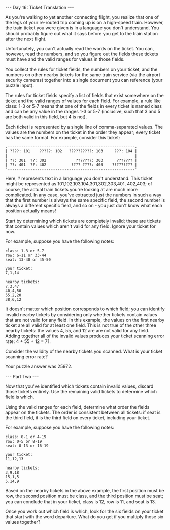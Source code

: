 --- Day 16: Ticket Translation ---

As you're walking to yet another connecting flight, you realize that one of the legs of your re-routed trip coming up is on a 
high-speed train. However, the train ticket you were given is in a language you don't understand. You should probably figure out 
what it says before you get to the train station after the next flight.

Unfortunately, you can't actually read the words on the ticket. You can, however, read the numbers, and so you figure out the 
fields these tickets must have and the valid ranges for values in those fields.

You collect the rules for ticket fields, the numbers on your ticket, and the numbers on other nearby tickets for the same train 
service (via the airport security cameras) together into a single document you can reference (your puzzle input).

The rules for ticket fields specify a list of fields that exist somewhere on the ticket and the valid ranges of values for each 
field. For example, a rule like class: 1-3 or 5-7 means that one of the fields in every ticket is named class and can be any value 
in the ranges 1-3 or 5-7 (inclusive, such that 3 and 5 are both valid in this field, but 4 is not).

Each ticket is represented by a single line of comma-separated values. The values are the numbers on the ticket in the order they 
appear; every ticket has the same format. For example, consider this ticket:
```
.--------------------------------------------------------.
| ????: 101    ?????: 102   ??????????: 103     ???: 104 |
|                                                        |
| ??: 301  ??: 302             ???????: 303      ??????? |
| ??: 401  ??: 402           ???? ????: 403    ????????? |
'--------------------------------------------------------'
```
Here, ? represents text in a language you don't understand. This ticket might be represented as 101,102,103,104,301,302,303,401,
402,403; of course, the actual train tickets you're looking at are much more complicated. In any case, you've extracted just the 
numbers in such a way that the first number is always the same specific field, the second number is always a different specific 
field, and so on - you just don't know what each position actually means!

Start by determining which tickets are completely invalid; these are tickets that contain values which aren't valid for any field. 
Ignore your ticket for now.

For example, suppose you have the following notes:
```
class: 1-3 or 5-7
row: 6-11 or 33-44
seat: 13-40 or 45-50

your ticket:
7,1,14

nearby tickets:
7,3,47
40,4,50
55,2,20
38,6,12
```
It doesn't matter which position corresponds to which field; you can identify invalid nearby tickets by considering only whether 
tickets contain values that are not valid for any field. In this example, the values on the first nearby ticket are all valid for 
at least one field. This is not true of the other three nearby tickets: the values 4, 55, and 12 are are not valid for any field. 
Adding together all of the invalid values produces your ticket scanning error rate: 4 + 55 + 12 = 71.

Consider the validity of the nearby tickets you scanned. What is your ticket scanning error rate?

Your puzzle answer was 25972.

--- Part Two ---

Now that you've identified which tickets contain invalid values, discard those tickets entirely. Use the remaining valid tickets 
to determine which field is which.

Using the valid ranges for each field, determine what order the fields appear on the tickets. The order is consistent between all 
tickets: if seat is the third field, it is the third field on every ticket, including your ticket.

For example, suppose you have the following notes:
```
class: 0-1 or 4-19
row: 0-5 or 8-19
seat: 0-13 or 16-19

your ticket:
11,12,13

nearby tickets:
3,9,18
15,1,5
5,14,9
```
Based on the nearby tickets in the above example, the first position must be row, the second position must be class, and the third 
position must be seat; you can conclude that in your ticket, class is 12, row is 11, and seat is 13.

Once you work out which field is which, look for the six fields on your ticket that start with the word departure. What do you get 
if you multiply those six values together?
